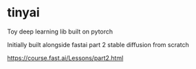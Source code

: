 # tinyai

Toy deep learning lib built on pytorch

Initially built alongside fastai part 2 stable diffusion from scratch

https://course.fast.ai/Lessons/part2.html
